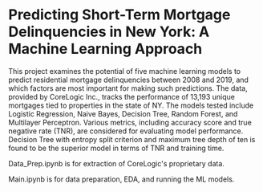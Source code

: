 # Predicting Short-Term Mortgage Delinquencies in New York: A Machine Learning Approach

This project examines the potential of five machine learning models to predict residential mortgage delinquencies between 2008 and 2019, and which factors are most important for making such predictions. The data, provided by CoreLogic Inc., tracks the performance of 13,193 unique mortgages tied to properties in the state of NY. The models tested include Logistic Regression, Naive Bayes, Decision Tree, Random Forest, and Multilayer Perceptron. Various metrics, including accuracy score and true negative rate (TNR), are considered for evaluating model performance. Decision Tree with entropy split criterion and maximum tree depth of ten is found to be the superior model in terms of TNR and training time.

Data_Prep.ipynb is for extraction of CoreLogic's proprietary data. 

Main.ipynb is for data preparation, EDA, and running the ML models.
